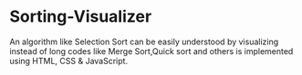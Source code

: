 # Sorting-Visualizer
An algorithm like Selection Sort can be easily understood by visualizing instead of long codes like Merge Sort,Quick sort and others is implemented using HTML, CSS &amp; JavaScript. 
